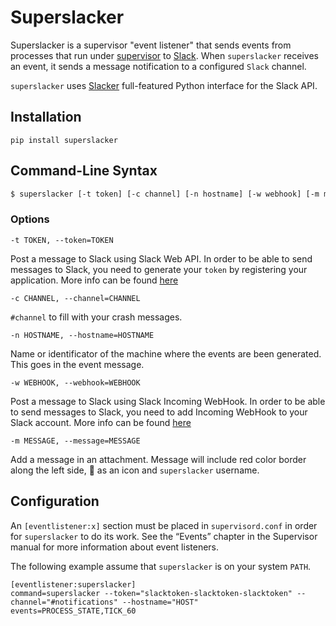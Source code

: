 # Superslacker

Superslacker is a supervisor "event listener" that sends events from processes that run under [supervisor](http://supervisord.org) to [Slack](https://slack.com). When `superslacker` receives an event, it sends a message notification to a configured `Slack` channel.

`superslacker` uses [Slacker](https://github.com/os/slacker) full-featured Python interface for the Slack API.

## Installation

```
pip install superslacker
```

## Command-Line Syntax

```bash
$ superslacker [-t token] [-c channel] [-n hostname] [-w webhook] [-m message]
```

### Options

```-t TOKEN, --token=TOKEN```

Post a message to Slack using Slack Web API. In order to be able to send messages to Slack, you need to generate your `token` by registering your application. More info can be found [here](https://api.slack.com/web)

```-c CHANNEL, --channel=CHANNEL```

`#channel` to fill with your crash messages.

```-n HOSTNAME, --hostname=HOSTNAME```

Name or identificator of the machine where the events are been generated. This goes in the event message.

```-w WEBHOOK, --webhook=WEBHOOK```

Post a message to Slack using Slack Incoming WebHook. In order to be able to send messages to Slack, you need to add Incoming WebHook to your Slack account. More info can be found [here](https://api.slack.com/incoming-webhooks)

```-m MESSAGE, --message=MESSAGE```

Add a message in an attachment. Message will include red color border along the left side, :ghost: as an icon and `superslacker` username. 


## Configuration
An `[eventlistener:x]` section must be placed in `supervisord.conf` in order for `superslacker` to do its work. See the “Events” chapter in the Supervisor manual for more information about event listeners.

The following example assume that `superslacker` is on your system `PATH`.


```
[eventlistener:superslacker]
command=superslacker --token="slacktoken-slacktoken-slacktoken" --channel="#notifications" --hostname="HOST"
events=PROCESS_STATE,TICK_60
```


